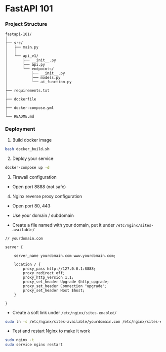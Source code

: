 # FastAPI 101

### Project Structure
```
fastapi-101/
│
├── src/
│   ├── main.py
│   │
│   └── api_v1/
│       ├── __init__.py
│       ├── api.py
│       └── endpoints/
│           ├── __init__.py
│           ├── models.py
│           └── ai_function.py
│
├── requirements.txt
│
├── dockerfile
│
├── docker-compose.yml
│
└── README.md
```

### Deployment
1. Build docker image
```bash
bash docker_build.sh
```

2. Deploy your service
```bash
docker-compose up -d
```

3. Firewall configuration

- Open port 8888 (not safe)

4. Nginx reverse proxy configuration

- Open port 80, 443

- Use your domain / subdomain

- Create a file named with your domain, put it under `/etc/nginx/sites-available/`
```nano
// yourdomain.com

server {

    server_name yourdomain.com www.yourdomain.com;
        
    location / {
        proxy_pass http://127.0.0.1:8888;
        proxy_redirect off;
        proxy_http_version 1.1;
        proxy_set_header Upgrade $http_upgrade;
        proxy_set_header Connection "upgrade";
        proxy_set_header Host $host;
    }

}
```

- Create a soft link under `/etc/nginx/sites-enabled/`
```bash
sudo ln -s /etc/nginx/sites-available/yourdomain.com /etc/nginx/sites-enabled/
```

- Test and restart Nginx to make it work

```bash
sudo nginx -t
sudo service nginx restart
```
